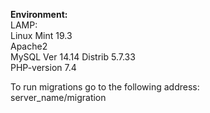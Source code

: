<b>Environment:</b><br>
LAMP:<br>
Linux Mint 19.3<br>
Apache2<br>
MySQL Ver 14.14 Distrib 5.7.33<br>
PHP-version 7.4

To run migrations go to the following address: <br>
server_name/migration
